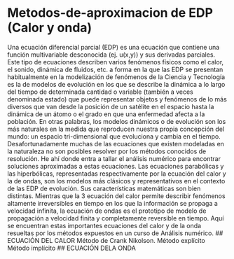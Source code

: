 # Metodos-de-aproximacion de EDP (Calor y onda)
Una ecuación diferencial parcial (EDP) es una ecuación que contiene una función multivariable desconocida (ej. u(x,y)) y sus derivadas parciales. Este tipo de ecuaciones describen varios fenómenos físicos como el calor, el sonido, dinámica de fluidos, etc.
a forma en la que las EDP se presentan habitualmente en la modelización de fenómenos de la Ciencia y Tecnología es la de modelos de evolución en los que se describe la dinámica a lo largo del tiempo de determinada cantidad o variable (también a veces denominada estado) que puede representar objetos y fenómenos de lo más diversos que van desde la posición de un satélite en el espacio hasta la dinámica de un átomo o el grado en que una enfermedad afecta a la población. En otras palabras, los modelos dinámicos o de evolución son los más naturales en la medida que reproducen nuestra propia concepción del mundo: un espacio tri-dimensional que evoluciona y cambia en el tiempo.
Desafortunadamente muchas de las ecuaciones que existen modeladas en la naturaleza no son posibles resolver por los métodos conocidos de resolución. He ahí donde entra a tallar el análisis numérico para encontrar soluciones aproximadas a estas ecuaciones.
Las ecuaciones parabólicas y las hiperbólicas, representadas respectivamente por la ecuación del calor y la de ondas, son los modelos más clásicos y representativos en el contexto de las EDP de evolución. Sus características matemáticas son bien distintas. Mientras que la 3 ecuación del calor permite describir fenómenos altamente irreversibles en tiempo en los que la información se propaga a velocidad infinita, la ecuación de ondas es el prototipo de modelo de propagación a velocidad finita y completamente reversible en tiempo.
Aquí se encuentran estas importantes ecuaciones del calor y de la onda resueltas por los métodos expuestos en un curso de Análisis numérico.
    ## ECUACIÓN DEL CALOR
     Método de Crank Nikolson.
     Método explícito
     Método implícito
    ## ECUACIÓN DELA ONDA
